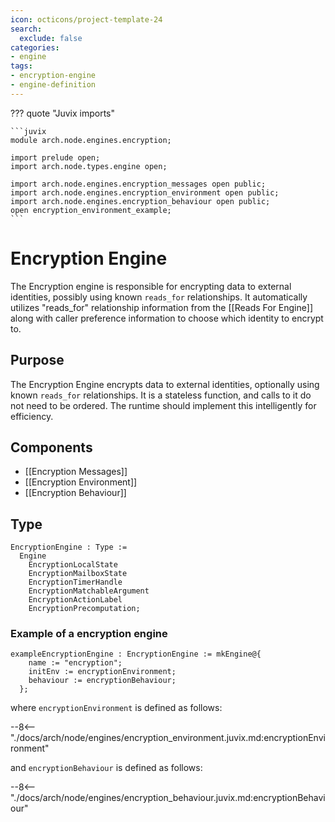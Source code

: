 ```yaml
---
icon: octicons/project-template-24
search:
  exclude: false
categories:
- engine
tags:
- encryption-engine
- engine-definition
---
```


??? quote "Juvix imports"

    ```juvix
    module arch.node.engines.encryption;

    import prelude open;
    import arch.node.types.engine open;

    import arch.node.engines.encryption_messages open public;
    import arch.node.engines.encryption_environment open public;
    import arch.node.engines.encryption_behaviour open public;
    open encryption_environment_example;
    ```

# Encryption Engine

The Encryption engine is responsible for encrypting data to external identities,
possibly using known `reads_for` relationships. It automatically utilizes
"reads_for" relationship information from the [[Reads For Engine]] along with caller
preference information to choose which identity to encrypt to.

## Purpose

The Encryption Engine encrypts data to external identities, optionally using
known `reads_for` relationships. It is a stateless function, and calls to it do
not need to be ordered. The runtime should implement this intelligently for
efficiency.

## Components

- [[Encryption Messages]]
- [[Encryption Environment]]
- [[Encryption Behaviour]]

## Type

<!-- --8<-- [start:EncryptionEngine] -->
```juvix
EncryptionEngine : Type :=
  Engine
    EncryptionLocalState
    EncryptionMailboxState
    EncryptionTimerHandle
    EncryptionMatchableArgument
    EncryptionActionLabel
    EncryptionPrecomputation;
```
<!-- --8<-- [end:EncryptionEngine] -->

### Example of a encryption engine

<!-- --8<-- [start:exampleEncryptionEngine] -->
```juvix
exampleEncryptionEngine : EncryptionEngine := mkEngine@{
    name := "encryption";
    initEnv := encryptionEnvironment;
    behaviour := encryptionBehaviour;
  };
```
<!-- --8<-- [end:exampleEncryptionEngine] -->

where `encryptionEnvironment` is defined as follows:

--8<-- "./docs/arch/node/engines/encryption_environment.juvix.md:encryptionEnvironment"

and `encryptionBehaviour` is defined as follows:

--8<-- "./docs/arch/node/engines/encryption_behaviour.juvix.md:encryptionBehaviour"
